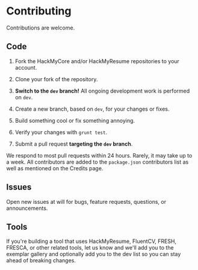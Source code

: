 Contributing
============

Contributions are welcome.

## Code


1. Fork the HackMyCore and/or HackMyResume repositories to your account.

2. Clone your fork of the repository.

3. **Switch to the `dev` branch!** All ongoing development work is performed
on `dev`.

2. Create a new branch, based on `dev`, for your changes or fixes.

3. Build something cool or fix something annoying.

4. Verify your changes with `grunt test`.

5. Submit a pull request **targeting the `dev` branch**.

We respond to most pull requests within 24 hours. Rarely, it may take up to a
week. All contributors are added to the `package.json` contributors list as well
as mentioned on the Credits page.

## Issues

Open new issues at will for bugs, feature requests, questions, or announcements.

## Tools

If you're building a tool that uses HackMyResume, FluentCV, FRESH, FRESCA, or
other related tools, let us know and we'll add you to the exemplar gallery and
optionally add you to the dev list so you can stay ahead of breaking changes.
